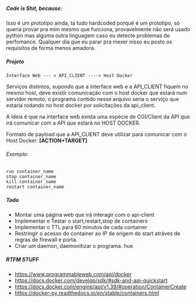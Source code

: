 ##### Code is Shit, because:
Isso é um prototipo ainda, ta tudo hardcoded porquê é um prototipo, só queria provar pra mim mesmo que funciona, provavelmente não
será usado python mas alguma outra linguagem caso eu detecte problemas de perfomance. Qualquer dia que eu parar pra mexer nisso eu posto os requisitos de forma menos amadora. 


##### Projeto
```
Interface Web --- > API_CLIENT ----> Host Docker
```

Serviços distintos, supondo que a interface web e a API_CLIENT fiquem no mesmo host, deve existir comunicação com o host docker que estará num servidor remoto, o programa contido nesse arquivo seria o serviço que estaria rodando no host docker por solicitações da api_client.

A ideia é que na interface web exista uma espécie de CGI/Client da API que irá comunicar com a API que estará no HOST DOCKER.

Formato de payload que a API_CLIENT deve utilizar para comunicar com o Host Docker:
**[ACTION+TARGET]**

###### Exemplo:
```
run container_name
stop container_name
kill container_name
restart container_name
```

##### Todo 
- Montar uma página web que irá interagir com o api-client 
- Implementar e Testar o start,restart,stop de containers
- Implementar o TTL para 60 minutos de cada container
- Restringir o acesso do container ao IP de origem do start atráves de regras de firewall e porta.
- Criar um daemon, daemonitizar o programa. hue

##### RTFM STUFF
- https://www.programmableweb.com/api/docker
- https://docs.docker.com/develop/sdk/#sdk-and-api-quickstart
- https://docs.docker.com/engine/api/v1.39/#operation/ContainerCreate
- https://docker-py.readthedocs.io/en/stable/containers.html
